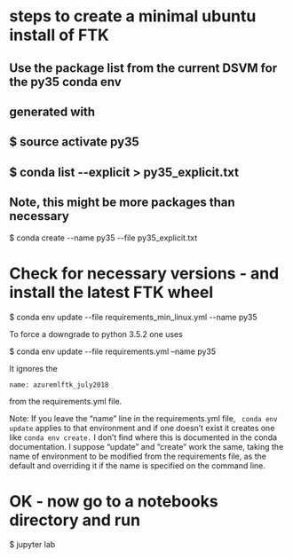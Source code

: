 # steps to create a minimal ubuntu install of FTK

## Use the package list from the current DSVM for the py35 conda env
## generated with 
## $ source activate py35
## $ conda list --explicit > py35_explicit.txt
## Note, this might be more packages than necessary

$ conda create --name py35 --file py35_explicit.txt

# Check for necessary versions - and install the latest FTK wheel 

$ conda env update --file requirements_min_linux.yml --name py35

To force a downgrade to python 3.5.2 one uses 

$ conda env update   --file requirements.yml –name py35

It ignores the 

`name: azuremlftk_july2018  ` 

from the requirements.yml file.

Note: If you leave the “name” line in the requirements.yml file, ` conda env update` applies to that environment and if one doesn’t exist it creates one like `conda env create.`   I don’t find where this is documented in the conda documentation.   I suppose “update” and “create” work the same, taking the name of environment to be modified from the requirements file, as the default and overriding it if the name is specified on the command line. 

# OK - now go to a notebooks directory and run

$ jupyter lab


